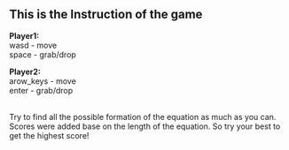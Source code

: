 ## **This is the Instruction of the game**

**Player1:**
<br/>wasd - move</br>
space - grab/drop

**Player2:**
<br/>arow_keys - move</br>
enter - grab/drop

<br/>Try to find all the possible formation of the equation as much as you can. Scores were added base on the length of the equation. So try your best to get the highest score!</br>
